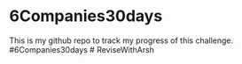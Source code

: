 # 6Companies30days

This is my github repo to track my progress of this challenge.
#6Companies30days # ReviseWithArsh


